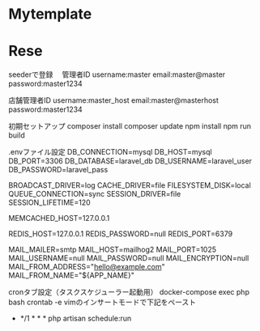 # Mytemplate
# Rese

seederで登録　
管理者ID
username:master
email:master@master
password:master1234

店舗管理者ID
username:master_host
email:master@masterhost
password:master1234

初期セットアップ
composer install
composer update
npm install
npm run build

.envファイル設定
DB_CONNECTION=mysql
DB_HOST=mysql
DB_PORT=3306
DB_DATABASE=laravel_db
DB_USERNAME=laravel_user
DB_PASSWORD=laravel_pass

BROADCAST_DRIVER=log
CACHE_DRIVER=file
FILESYSTEM_DISK=local
QUEUE_CONNECTION=sync
SESSION_DRIVER=file
SESSION_LIFETIME=120

MEMCACHED_HOST=127.0.0.1

REDIS_HOST=127.0.0.1
REDIS_PASSWORD=null
REDIS_PORT=6379

MAIL_MAILER=smtp
MAIL_HOST=mailhog2
MAIL_PORT=1025
MAIL_USERNAME=null
MAIL_PASSWORD=null
MAIL_ENCRYPTION=null
MAIL_FROM_ADDRESS="hello@example.com"
MAIL_FROM_NAME="${APP_NAME}"

cronタブ設定（タスクスケジューラー起動用）
docker-compose exec php bash
crontab -e
vimのインサートモードで下記をペースト
* */1 * * * php artisan schedule:run

